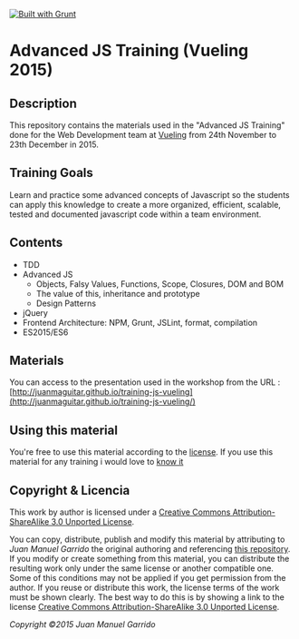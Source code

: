 [![Built with Grunt](https://cdn.gruntjs.com/builtwith.png)](http://gruntjs.com/)

# Advanced JS Training (Vueling 2015) #

## Description ##

This repository contains the materials used in the "Advanced JS Training" done for the Web Development team at [Vueling](http://www.vueling.com/en) from 24th November to 23th December in 2015.

## Training Goals ##

Learn and practice some advanced concepts of Javascript so the students can apply this knowledge to create a more organized, efficient, scalable, tested and documented javascript code within a team environment.

## Contents ##

- TDD
- Advanced JS
    + Objects, Falsy Values, Functions, Scope, Closures, DOM and BOM
    + The value of this, inheritance and prototype
    + Design Patterns
- jQuery
- Frontend Architecture: NPM, Grunt, JSLint, format, compilation
- ES2015/ES6

## Materials ##

You can access to the presentation used in the workshop from the URL : [http://juanmaguitar.github.io/training-js-vueling](http://juanmaguitar.github.io/training-js-vueling/)

## Using this material ##

You're free to use this material according to the [license](http://creativecommons.org/licenses/by-sa/3.0/deed.en). 
If you use this material for any training i would love to [know it](<mailto:JuanMa.Garrido@gmail.com>)

## Copyright & Licencia ##

This work by author is licensed under a [Creative Commons Attribution-ShareAlike 3.0 Unported License](http://creativecommons.org/licenses/by-sa/3.0/deed.en_US).

You can copy, distribute, publish and modify this material by attributing to _Juan Manuel Garrido_ the original authoring and referencing [this repository](https://github.com/juanmaguitar/grunt-workshop). If you modify or create something from this material, you can distribute the resulting work only under the same license or another compatible one. Some of this conditions may not be applied if you get permission from the author.  If you reuse or distribute this work, the license terms of the work must be shown clearly. The best way to do this is by showing a link to the license [Creative Commons Attribution-ShareAlike 3.0 Unported License](http://creativecommons.org/licenses/by-sa/3.0/deed.en_US). 

_Copyright &copy;2015 Juan Manuel Garrido_
